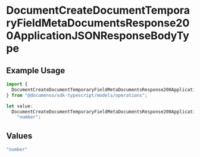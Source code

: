 # DocumentCreateDocumentTemporaryFieldMetaDocumentsResponse200ApplicationJSONResponseBodyType

## Example Usage

```typescript
import {
  DocumentCreateDocumentTemporaryFieldMetaDocumentsResponse200ApplicationJSONResponseBodyType,
} from "@documenso/sdk-typescript/models/operations";

let value:
  DocumentCreateDocumentTemporaryFieldMetaDocumentsResponse200ApplicationJSONResponseBodyType =
    "number";
```

## Values

```typescript
"number"
```